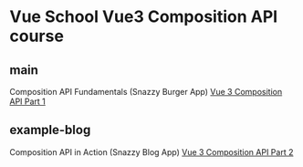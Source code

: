 # Vue School Vue3 Composition API course

## main

Composition API Fundamentals (Snazzy Burger App)
[Vue 3 Composition API Part 1](https://vueschool.io/courses/vue-3-composition-api)

## example-blog

Composition API in Action (Snazzy Blog App)
[Vue 3 Composition API Part 2](https://vueschool.io/courses/vue-3-composition-api)
